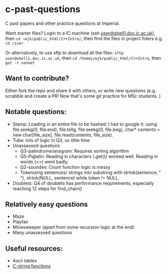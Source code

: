 # c-past-questions
C past papers and other practice questions at Imperial. 

Want starter files? Login to a IC machine (ssh user@shell1.doc.ic.ac.uk), then `cd ~wjk/public_html/C++Intro/`, then find the files in project folers e.g. `cd river`

Or alternatively, to use sftp to download all the files:
`sftp user@shell1.doc.ic.ac.uk`, then `cd /homes/wjk/public_html/C++Intro`, then `get -r sonnet`

## Want to contribute?
Either fork the repo and share it with others, or write new questions (e.g. scrabble and create a PR! Now that's some git practice for MSc students. )

## Notable questions:
- Stamp: Loading in an entire file to be hashed: I had to google it: using file.seekg(0, file.end), file.tellg, file.seekg(0, file.beg), char* contents = new char[file_size], file.read(contents, file_size). 
- Tube: lots of logic in Q3, so little time
- Unassessed questions
  - Q3-palindrome/anagram: Requires sorting algorithm
  - Q5-Piglatin: Reading in characters (.get()) worked well. Reading in words (>>) went badly.
  - Q2-soundex: Count function logic is messy
  - Tokenizing sentences/ strings into substring with strtok(sentence, " "), strtok(NULL, sentence) while token != NULL.
- Doublets: Q4 of doublets has performance requirements, especially reaching 12 steps for find_chain()

## Relatively easy questions
- Maze
- Playfair
- Minesweeper (apart from some recursion logic at the end)
- Many unassessed questions

## Useful resources:
- Ascii tables
- [C-string functions](https://fresh2refresh.com/c-programming/c-strings/c-strrev-function/)
